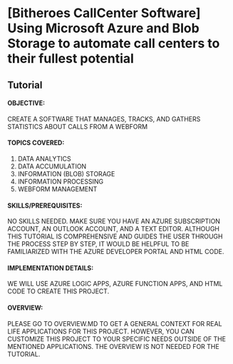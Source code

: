 # **[Bitheroes CallCenter Software] Using Microsoft Azure and Blob Storage to automate call centers to their fullest potential**

## **Tutorial**

#### OBJECTIVE: 
CREATE A SOFTWARE THAT MANAGES, TRACKS, AND GATHERS STATISTICS ABOUT CALLS FROM A WEBFORM

#### TOPICS COVERED:
1.	DATA ANALYTICS
2.	DATA ACCUMULATION
3.	INFORMATION (BLOB) STORAGE
4.	INFORMATION PROCESSING
5.	WEBFORM MANAGEMENT

#### SKILLS/PREREQUISITES:
NO SKILLS NEEDED. MAKE SURE YOU HAVE AN AZURE SUBSCRIPTION ACCOUNT, AN OUTLOOK ACCOUNT, AND A TEXT EDITOR. ALTHOUGH THIS TUTORIAL IS COMPREHENSIVE AND GUIDES THE USER THROUGH THE PROCESS STEP BY STEP, IT WOULD BE HELPFUL TO BE FAMILIARIZED WITH THE AZURE DEVELOPER PORTAL AND HTML CODE. 

#### IMPLEMENTATION DETAILS:
WE WILL USE AZURE LOGIC APPS, AZURE FUNCTION APPS, AND HTML CODE TO CREATE THIS PROJECT. 

#### OVERVIEW:
PLEASE GO TO OVERVIEW.MD TO GET A GENERAL CONTEXT FOR REAL LIFE APPLICATIONS FOR THIS PROJECT. HOWEVER, YOU CAN CUSTOMIZE THIS PROJECT TO YOUR SPECIFIC NEEDS OUTSIDE OF THE MENTIONED APPLICATIONS. THE OVERVIEW IS NOT NEEDED FOR THE TUTORIAL.   


